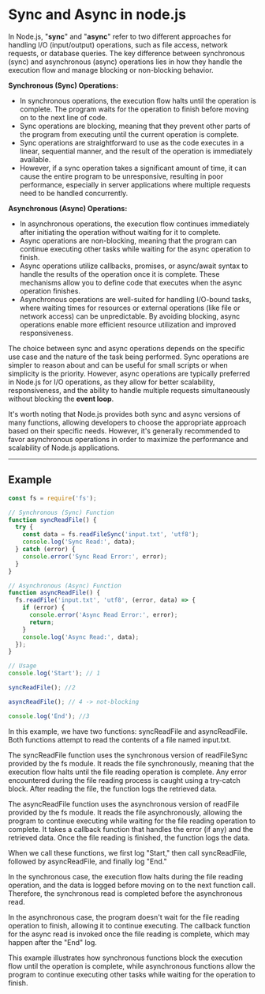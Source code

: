 # Sync and Async in node.js

In Node.js, "**sync**" and "**async**" refer to two different approaches for handling I/O (input/output) operations, such as file access, network requests, or database queries. The key difference between synchronous (sync) and asynchronous (async) operations lies in how they handle the execution flow and manage blocking or non-blocking behavior.

**Synchronous (Sync) Operations:**

- In synchronous operations, the execution flow halts until the operation is complete. The program waits for the operation to finish before moving on to the next line of code.
- Sync operations are blocking, meaning that they prevent other parts of the program from executing until the current operation is complete.
- Sync operations are straightforward to use as the code executes in a linear, sequential manner, and the result of the operation is immediately available.
- However, if a sync operation takes a significant amount of time, it can cause the entire program to be unresponsive, resulting in poor performance, especially in server applications where multiple requests need to be handled concurrently.

**Asynchronous (Async) Operations:**

- In asynchronous operations, the execution flow continues immediately after initiating the operation without waiting for it to complete.
- Async operations are non-blocking, meaning that the program can continue executing other tasks while waiting for the async operation to finish.
- Async operations utilize callbacks, promises, or async/await syntax to handle the results of the operation once it is complete. These mechanisms allow you to define code that executes when the async operation finishes.
- Asynchronous operations are well-suited for handling I/O-bound tasks, where waiting times for resources or external operations (like file or network access) can be unpredictable. By avoiding blocking, async operations enable more efficient resource utilization and improved responsiveness.

The choice between sync and async operations depends on the specific use case and the nature of the task being performed. Sync operations are simpler to reason about and can be useful for small scripts or when simplicity is the priority. However, async operations are typically preferred in Node.js for I/O operations, as they allow for better scalability, responsiveness, and the ability to handle multiple requests simultaneously without blocking the **event loop**.

It's worth noting that Node.js provides both sync and async versions of many functions, allowing developers to choose the appropriate approach based on their specific needs. However, it's generally recommended to favor asynchronous operations in order to maximize the performance and scalability of Node.js applications.

<hr>

## Example

```js
const fs = require('fs');

// Synchronous (Sync) Function
function syncReadFile() {
  try {
    const data = fs.readFileSync('input.txt', 'utf8');
    console.log('Sync Read:', data);
  } catch (error) {
    console.error('Sync Read Error:', error);
  }
}

// Asynchronous (Async) Function
function asyncReadFile() {
  fs.readFile('input.txt', 'utf8', (error, data) => {
    if (error) {
      console.error('Async Read Error:', error);
      return;
    }
    console.log('Async Read:', data);
  });
}

// Usage
console.log('Start'); // 1

syncReadFile(); //2

asyncReadFile(); // 4 -> not-blocking

console.log('End'); //3
```

In this example, we have two functions: syncReadFile and asyncReadFile. Both functions attempt to read the contents of a file named input.txt.

The syncReadFile function uses the synchronous version of readFileSync provided by the fs module. It reads the file synchronously, meaning that the execution flow halts until the file reading operation is complete. Any error encountered during the file reading process is caught using a try-catch block. After reading the file, the function logs the retrieved data.

The asyncReadFile function uses the asynchronous version of readFile provided by the fs module. It reads the file asynchronously, allowing the program to continue executing while waiting for the file reading operation to complete. It takes a callback function that handles the error (if any) and the retrieved data. Once the file reading is finished, the function logs the data.

When we call these functions, we first log "Start," then call syncReadFile, followed by asyncReadFile, and finally log "End."

In the synchronous case, the execution flow halts during the file reading operation, and the data is logged before moving on to the next function call. Therefore, the synchronous read is completed before the asynchronous read.

In the asynchronous case, the program doesn't wait for the file reading operation to finish, allowing it to continue executing. The callback function for the async read is invoked once the file reading is complete, which may happen after the "End" log.

This example illustrates how synchronous functions block the execution flow until the operation is complete, while asynchronous functions allow the program to continue executing other tasks while waiting for the operation to finish.
